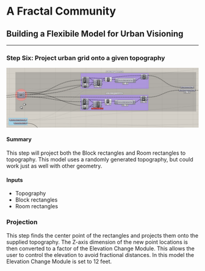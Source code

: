 # A Fractal Community
## Building a Flexibile Model for Urban Visioning
---

### Step Six: Project urban grid onto a given topography
![](images/6-topography.PNG)
#### Summary
This step will project both the Block rectangles and Room rectangles to topography. This model uses a randomly generated topography, but could work just as well with other geometry.

#### Inputs
- Topography
- Block rectangles
- Room rectangles

### Projection

This step finds the center point of the rectangles and projects them onto the supplied topography. The Z-axis dimension of the new point locations is then converted to a factor of the Elevation Change Module. This allows the user to control the elevation to avoid fractional distances. In this model the Elevation Change Module is set to 12 feet.